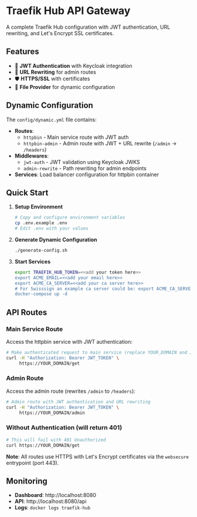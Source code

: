 # Traefik Hub API Gateway

A complete Traefik Hub configuration with JWT authentication, URL rewriting, and Let's Encrypt SSL certificates.

## Features

- 🔐 **JWT Authentication** with Keycloak integration
- 🔄 **URL Rewriting** for admin routes
- 🛡️ **HTTPS/SSL** with certificates
- 📁 **File Provider** for dynamic configuration

## Dynamic Configuration

The `config/dynamic.yml` file contains:

- **Routes**: 
  - `httpbin` - Main service route with JWT auth
  - `httpbin-admin` - Admin route with JWT + URL rewrite (`/admin` → `/headers`)
- **Middlewares**:
  - `jwt-auth` - JWT validation using Keycloak JWKS
  - `admin-rewrite` - Path rewriting for admin endpoints
- **Services**: Load balancer configuration for httpbin container

## Quick Start

1. **Setup Environment**
   ```bash
   # Copy and configure environment variables
   cp .env.example .env
   # Edit .env with your values
   ```

2. **Generate Dynamic Configuration**
   ```bash
   ./generate-config.sh
   ```

3. **Start Services**

   ```bash
   export TRAEFIK_HUB_TOKEN=<<add your token here>>
   export ACME_EMAIL=<<add your email here>>
   export ACME_CA_SERVER=<<add your ca server here>>
   # For Swisssign an example ca server could be: export ACME_CA_SERVER=https://acme-v02.api.swisssign.net/directory
   docker-compose up -d
   ```

## API Routes

### Main Service Route
Access the httpbin service with JWT authentication:

```bash
# Make authenticated request to main service (replace YOUR_DOMAIN and JWT_TOKEN)
curl -H "Authorization: Bearer JWT_TOKEN" \
     https://YOUR_DOMAIN/get
```

### Admin Route
Access the admin route (rewrites `/admin` to `/headers`):

```bash
# Admin route with JWT authentication and URL rewriting
curl -H "Authorization: Bearer JWT_TOKEN" \
     https://YOUR_DOMAIN/admin
```

### Without Authentication (will return 401)
```bash
# This will fail with 401 Unauthorized
curl https://YOUR_DOMAIN/get
```

**Note**: All routes use HTTPS with Let's Encrypt certificates via the `websecure` entrypoint (port 443).

## Monitoring

- **Dashboard**: http://localhost:8080
- **API**: http://localhost:8080/api
- **Logs**: `docker logs traefik-hub`
